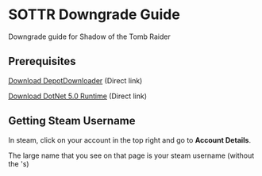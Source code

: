# SOTTR Downgrade Guide
 Downgrade guide for Shadow of the Tomb Raider


## Prerequisites

[Download DepotDownloader](https://github.com/SteamRE/DepotDownloader/releases/download/DepotDownloader_2.4.3/depotdownloader-2.4.3-hotfix1.zip) (Direct link)

[Download DotNet 5.0 Runtime](https://dotnet.microsoft.com/download/dotnet/thank-you/runtime-5.0.7-windows-x64-installer) (Direct link)


## Getting Steam Username

In steam, click on your account in the top right and go to **Account Details**.

The large name that you see on that page is your steam username (without the 's)